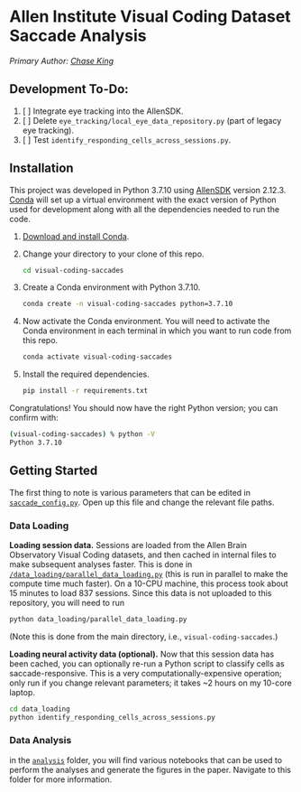 # Allen Institute Visual Coding Dataset Saccade Analysis
*Primary Author: [Chase King](https://chaseking.me)*

## Development To-Do:
1. [ ] Integrate eye tracking into the AllenSDK.
2. [ ] Delete `eye_tracking/local_eye_data_repository.py` (part of legacy eye tracking).
3. [ ] Test `identify_responding_cells_across_sessions.py`.

## Installation
This project was developed in Python 3.7.10 using [AllenSDK](https://allensdk.readthedocs.io/en/latest/) version 2.12.3. [Conda](https://conda.io/) will set up a virtual environment with the exact version of Python used for development along with all the dependencies needed to run the code.

1.  [Download and install Conda](https://conda.io/docs/download.html).

2.  Change your directory to your clone of this repo.
    ```bash
    cd visual-coding-saccades
    ```

3.  Create a Conda environment with Python 3.7.10.
    ```bash
    conda create -n visual-coding-saccades python=3.7.10
    ```

4.  Now activate the Conda environment. You will need to activate the Conda environment in each terminal in which you want to run code from this repo.
    ```bash
    conda activate visual-coding-saccades
    ```

5.  Install the required dependencies.
    ```bash
    pip install -r requirements.txt
    ```

Congratulations! You should now have the right Python version; you can confirm with:

```bash
(visual-coding-saccades) % python -V
Python 3.7.10
```

## Getting Started

The first thing to note is various parameters that can be edited in [`saccade_config.py`](saccade_config.py). Open up this file and change the relevant file paths.

### Data Loading

**Loading session data.** Sessions are loaded from the Allen Brain Observatory Visual Coding datasets, and then cached in internal files to make subsequent analyses faster. This is done in [`/data_loading/parallel_data_loading.py`](/data_loading/parallel_data_loading.py) (this is run in parallel to make the compute time much faster). On a 10-CPU machine, this process took about 15 minutes to load 837 sessions. Since this data is not uploaded to this repository, you will need to run

```bash
python data_loading/parallel_data_loading.py
```

(Note this is done from the main directory, i.e., `visual-coding-saccades`.)

**Loading neural activity data (optional).** Now that this session data has been cached, you can optionally re-run a Python script to classify cells as saccade-responsive. This is a very computationally-expensive operation; only run if you change relevant parameters; it takes ~2 hours on my 10-core laptop.

```bash
cd data_loading
python identify_responding_cells_across_sessions.py
```

### Data Analysis
in the [`analysis`](/analysis) folder, you will find various notebooks that can be used to perform the analyses and generate the figures in the paper. Navigate to this folder for more information.
